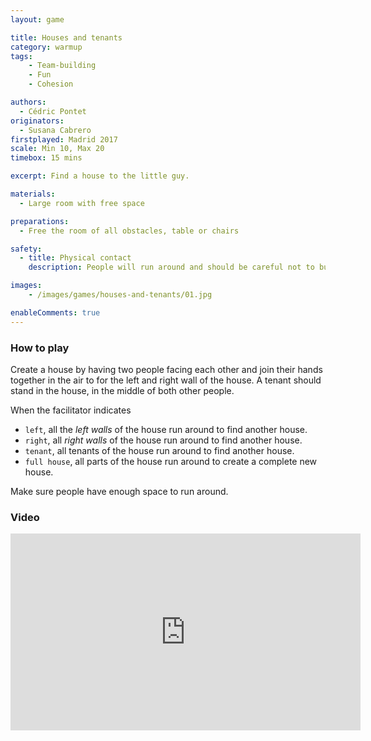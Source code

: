 ```yaml
---
layout: game

title: Houses and tenants
category: warmup
tags:
    - Team-building
    - Fun
    - Cohesion

authors: 
  - Cédric Pontet
originators: 
  - Susana Cabrero
firstplayed: Madrid 2017
scale: Min 10, Max 20
timebox: 15 mins

excerpt: Find a house to the little guy.

materials:
  - Large room with free space

preparations:
  - Free the room of all obstacles, table or chairs

safety:
  - title: Physical contact
    description: People will run around and should be careful not to bump into each other.

images:
    - /images/games/houses-and-tenants/01.jpg

enableComments: true
---
```


### How to play
Create a house by having two people facing each other and join their hands together in the air to for the left and right wall of the house.
A tenant should stand in the house, in the middle of both other people.

When the facilitator indicates
* `left`, all the _left walls_ of the house run around to find another house.
* `right`, all _right walls_ of the house run around to find another house.
* `tenant`, all tenants of the house run around to find another house.
* `full house`, all parts of the house run around to create a complete new house.

Make sure people have enough space to run around.

### Video

<iframe width="560" height="315" src="https://www.youtube.com/embed/iNrzb5meATs" frameborder="0" allowfullscreen></iframe>